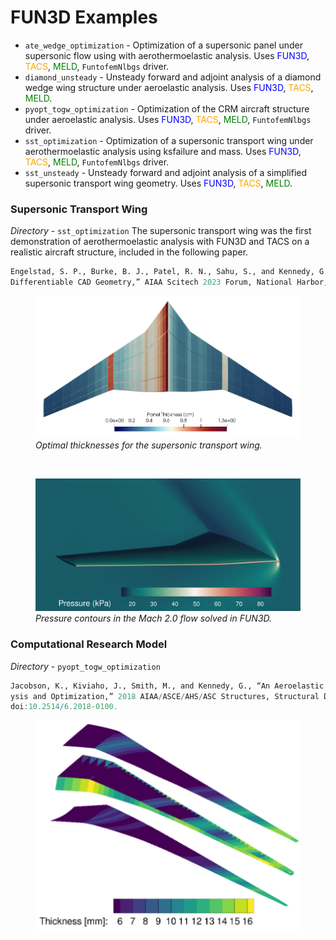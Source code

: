 # FUN3D Examples #

* `ate_wedge_optimization` - Optimization of a supersonic panel under supersonic flow using with aerothermoelastic analysis. Uses <font color="blue">FUN3D</font>, <font color="orange">TACS</font>, <font color="green">MELD</font>, `FuntofemNlbgs` driver.
* `diamond_unsteady` - Unsteady forward and adjoint analysis of a diamond wedge wing structure under aeroelastic analysis. Uses <font color="blue">FUN3D</font>, <font color="orange">TACS</font>, <font color="green">MELD</font>.
* `pyopt_togw_optimization` - Optimization of the CRM  aircraft structure under aeroelastic analysis. Uses <font color="blue">FUN3D</font>, <font color="orange">TACS</font>, <font color="green">MELD</font>, `FuntofemNlbgs` driver.
* `sst_optimization` - Optimization of a supersonic transport wing under aerothermoelastic analysis using ksfailure and mass. Uses <font color="blue">FUN3D</font>, <font color="orange">TACS</font>, <font color="green">MELD</font>, `FuntofemNlbgs` driver.
* `sst_unsteady` - Unsteady forward and adjoint analysis of a simplified supersonic transport wing geometry. Uses <font color="blue">FUN3D</font>, <font color="orange">TACS</font>, <font color="green">MELD</font>.

### Supersonic Transport Wing ###
<i>Directory</i> - `sst_optimization`
The supersonic transport wing was the first demonstration of aerothermoelastic analysis with FUN3D and TACS on a realistic aircraft structure, included in the following paper. 
```r
Engelstad, S. P., Burke, B. J., Patel, R. N., Sahu, S., and Kennedy, G. J., “High-Fidelity Aerothermoelastic Optimization with
Differentiable CAD Geometry,” AIAA Scitech 2023 Forum, National Harbor, MD, 2023. doi:10.2514/6.2023-0329.
```
<figure class="image">
  <img src="sst_optimization/results/sst_opt_design.png" width=\linewidth/>
  <figcaption><em>Optimal thicknesses for the supersonic transport wing.</em></figcaption>
</figure>
<br>
<figure class="image">
  <img src="sst_optimization/results/sst_fun3d_flow.png" width=\linewidth />
  <figcaption><em>Pressure contours in the Mach 2.0 flow solved in FUN3D.</em></figcaption>
</figure>

### Computational Research Model ###
<i>Directory</i> - `pyopt_togw_optimization`
```r
Jacobson, K., Kiviaho, J., Smith, M., and Kennedy, G., “An Aeroelastic Coupling Framework for Time-accurate Anal-
ysis and Optimization,” 2018 AIAA/ASCE/AHS/ASC Structures, Structural Dynamics, and Materials Conference, 2018.
doi:10.2514/6.2018-0100.
```
<figure class="image">
  <img src="pyopt_togw_optimization/images/crm_thick_opt.png" width=\linewidth />
</figure>
